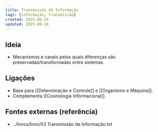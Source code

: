 ```yaml
---
title: Transmissão de Informação
tags: [informação, transmissão]
created: 2025-08-28
updated: 2025-08-28
---
```


## Ideia
- Mecanismos e canais pelos quais diferenças são preservadas/transformadas entre sistemas.

## Ligações
- Base para [[Determinação e Controle]] e [[Organismo e Máquina]].
- Complementa [[Cosmologia Informacional]].

## Fontes externas (referência)
- ../livros/livro/03 Transmissão de Informação.txt

